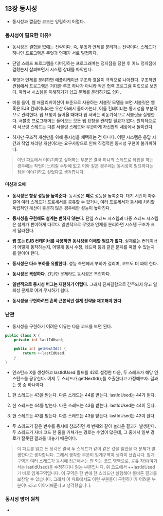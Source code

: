 ## 13장 동시성

- 동시성과 깔끔한 코드는 양립하기 어렵다.

### 동시성이 필요한 이유?

- 동시성은 결합을 없애는 전략이다. 즉, 무엇과 언제를 분리하는 전략이다. 스레드가 하나인 프로그램은 무엇과 언제가 서로 밀접하다.

- 단일 스레드 프로그램을 디버깅하는 프로그래머는 정지점을 정한 후 어느 정지점에 걸렸는지 살펴보면서 시스템 상태를 파악한다.

- 무엇과 언제를 분리하면 애플리케이션 구조와 효율이 극적으로 나아진다. 구조적인 관점에서 프로그램은 거대한 루프 하나가 아니라 작은 협력 프로그램 여럿으로 보인다. 따라서 시스템을 이해하기가 쉽고 문제를 분리하기도 쉽다.

- 예를 들어, 웹 애플리케이션이 표준으로 사용하는 서블릿 모델을 보면 서블릿은 웹 혹은 EJB 컨테이너라는 우산 아래서 돌아가는데, 이들 컨테이너는 동시성을 부분적으로 관리한다. 웹 요청이 들어올 때마다 웹 서버는 비동기식으로 서블릿을 실행한다. 서블릿 프로그래머는 들어오는 모든 웹 요청을 관리할 필요가 없다. 원칙적으로 각 서브릿 스레드는 다른 서블릿 스레드와 무관하게 자신만의 세상에서 돌아간다.

- 하지만 구조적 개선만을 위해 동시성을 채택하는 건 아니다. 어떤 시스템은 응답 시간과 작업 처리량 개선이라는 요구사항으로 인해 직접적인 동시성 구현이 불가피하다.

> 이번 파트에서 이야기하고 싶어하는 부분은 결국 하나의 스레드로 작업을 하는 경우에는 작업이 느려질 수밖에 없고 이와 같은 경우에는 동시성이 필요하다는 점을 이야기하고 싶었다고 생각합니다.

#### 미신과 오해

- **동시성은 항상 성능을 높여준다.** 동시성은 **때로** 성능을 높여준다. 대기 시간이 아주 길어 여러 스레드가 프로세서를 공유할 수 있거나, 여러 프로세서가 동시에 처리할 독립적인 계산이 충분히 많은 경우에만 성능이 높아진다.

- **동시성을 구현해도 설계는 변하지 않는다.** 단일 스레드 시스템과 다중 스레드 시스템은 설계가 판이하게 다르다. 일반적으로 무엇과 언제를 분리하면 시스템 구조가 크게 달라진다.

- **웹 또는 EJB 컨테이너를 사용하면 동시성을 이해할 필요가 없다.** 실제로는 컨테이너가 어떻게 동작하는지, 어떻게 동시 수정, 데드락 등과 같은 문제를 피할 수 있는지를 알아야 한다.

- **동시성은 다소 부하를 유발한다.** 성능 측면에서 부하가 걸리며, 코드도 더 짜야 한다.

- **동시성은 복잡하다.** 간단한 문제라도 동시성은 복잡하다.

- **일반적으로 동시성 버그는 재현하기 어렵다.** 그래서 진짜결함으로 간주되지 않고 일회성 문제로 여겨 무시하기 쉽다.

- **동시성을 구현하려면 흔히 근본적인 설계 전략을 재고해야 한다.**

### 난관

- 동시성을 구현하기 어려운 이유는 다음 코드를 보면 된다.

```java
public class X {
    private int lastIdUsed;

    public int getNextId() {
        return ++lastIdUsed;
    }
}
```

- 인스턴스 X를 생성하고 lastIdUsed 필드를 42로 설정한 다음, 두 스레드가 해당 인스턴스를 공유한다. 이제 두 스레드가 getNextId();를 호출한다고 가정해보자. 결과는 셋 중 하나이다.

1. 한 스레드는 43을 받는다. 다른 스레드는 44를 받는다. lastIdUsed는 44가 된다.

2. 한 스레드는 44를 받는다. 다른 스레드는 43을 받는다. lastIdUsed는 44이 된다.

3. 한 스레드는 43를 받는다. 다른 스레드는 43을 받는다. lastIdUsed는 43이 된다.

- 두 스레드가 같은 변수를 동시에 참조하면 세 번째와 같이 놀라운 결과가 발생한다. 두 스레드가 자바 코드 한 줄을 거쳐가는 경로는 수없이 많은데, 그 중에서 일부 경로가 잘못된 결과를 내놓기 때문이다.

> 이 파트를 읽고 든 생각은 결국 두 스레드가 같이 같은 값을 읽었을 때 문제가 발생한다고 생각합니다. 그래서 생각한 부분이 임계구역이 생각이 났습니다. 임계구역은 여러 스레드가 동시에 접근해서는 안 되는 코드 영역으로, 공유 자원(여기서는 lastIdUsed)을 수정하거나 읽는 부분입니다. 위 코드에서 ++lastIdUsed가 바로 임계구역입니다. 이 구역은 한 번에 한 스레드만 실행해야 올바른 결과를 보장할 수 있습니다. 그래서 이 파트에서도 이런 부분들이 구현하기가 어려운 부분이다라고 이야기해준다고 생각했습니다.

### 동시성 방어 원칙

-
